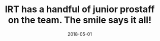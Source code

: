 ---
title: IRT has a handful of junior prostaff on the team. The smile says it all!
date: 2018-05-01
description: IRT has a handful of junior prostaff on the team. The smile says it all!
thumb: /assets/images/photo-gallery/jr-pro-staff-catch.jpg
image: /assets/images/photo-gallery/jr-pro-staff-catch.jpg
# angler-name: Johnny B. Goode

# reel-type: spinning
# reel-series: 800 

# location: Someplace, United States
# fish: Some Big Fish
# fish-length: 49 in.
# fish-weight: 78 lbs.
---